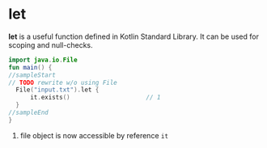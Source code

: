 # let

**let** is a useful function defined in Kotlin Standard Library. It can be used for scoping and null-checks. 

<div class="language-kotlin" theme="idea">

```kotlin
import java.io.File
fun main() {
//sampleStart
// TODO rewrite w/o using File
  File("input.txt").let {
      it.exists()                     // 1
  }
//sampleEnd
}
```

</div>


1. file object is now accessible by reference `it`    
    
